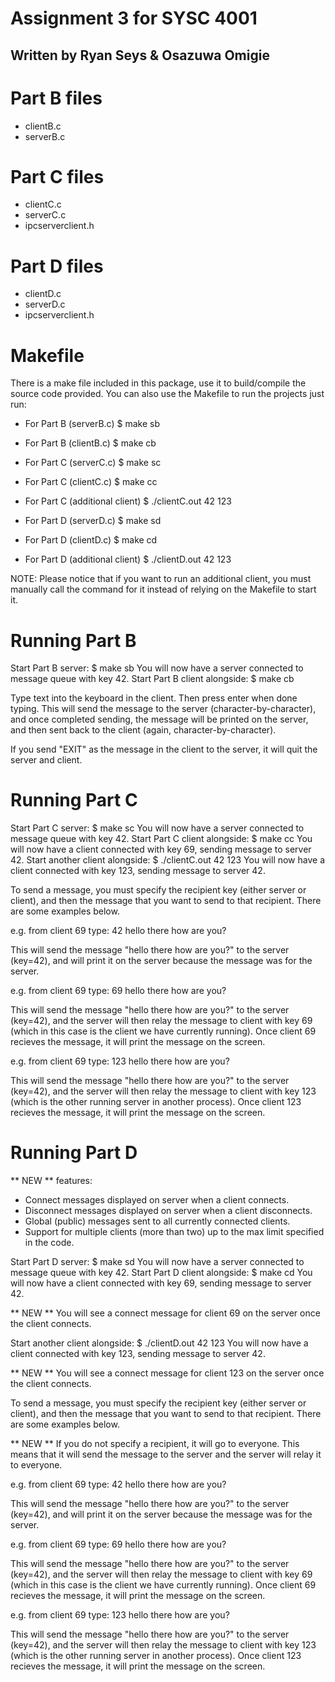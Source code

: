 Assignment 3 for SYSC 4001
==========================

## Written by Ryan Seys & Osazuwa Omigie

Part B files
============

* clientB.c
* serverB.c

Part C files
============

* clientC.c
* serverC.c
* ipcserverclient.h

Part D files
============

* clientD.c
* serverD.c
* ipcserverclient.h

Makefile
========

There is a make file included in this package, use it to build/compile the source code provided.
You can also use the Makefile to run the projects just run:

* For Part B (serverB.c)          $ make sb
* For Part B (clientB.c)          $ make cb

* For Part C (serverC.c)          $ make sc
* For Part C (clientC.c)          $ make cc
* For Part C (additional client)  $ ./clientC.out 42 123

* For Part D (serverD.c)          $ make sd
* For Part D (clientD.c)          $ make cd
* For Part D (additional client)  $ ./clientD.out 42 123

NOTE: Please notice that if you want to run an additional client, you must manually call the
command for it instead of relying on the Makefile to start it.

Running Part B
==============

Start Part B server:              $ make sb
  You will now have a server connected to message queue with key 42.
Start Part B client alongside:    $ make cb

Type text into the keyboard in the client. Then press enter when done typing.
This will send the message to the server (character-by-character), and once completed sending,
the message will be printed on the server, and then sent back to the client (again, character-by-character).

If you send "EXIT" as the message in the client to the server, it will quit the server and client.

Running Part C
==============

Start Part C server:              $ make sc
  You will now have a server connected to message queue with key 42.
Start Part C client alongside:    $ make cc
  You will now have a client connected with key 69, sending message to server 42.
Start another client alongside:    $ ./clientC.out 42 123
  You will now have a client connected with key 123, sending message to server 42.

To send a message, you must specify the recipient key (either server or client), and then the message
that you want to send to that recipient. There are some examples below.

e.g. from client 69 type:   42 hello there how are you?

  This will send the message "hello there how are you?" to the server (key=42),
  and will print it on the server because the message was for the server.


e.g. from client 69 type:   69 hello there how are you?

  This will send the message "hello there how are you?" to the server (key=42),
  and the server will then relay the message to client with key 69 (which in this
  case is the client we have currently running). Once client 69 recieves the message,
  it will print the message on the screen.


e.g. from client 69 type:   123 hello there how are you?

  This will send the message "hello there how are you?" to the server (key=42),
  and the server will then relay the message to client with key 123 (which is the
  other running server in another process). Once client 123 recieves the message,
  it will print the message on the screen.

Running Part D
==============

** NEW ** features:
 * Connect messages displayed on server when a client connects.
 * Disconnect messages displayed on server when a client disconnects.
 * Global (public) messages sent to all currently connected clients.
 * Support for multiple clients (more than two) up to the max limit specified in the code.

Start Part D server:              $ make sd
  You will now have a server connected to message queue with key 42.
Start Part D client alongside:    $ make cd
  You will now have a client connected with key 69, sending message to server 42.

  ** NEW ** You will see a connect message for client 69 on the server once the client connects.

Start another client alongside:    $ ./clientD.out 42 123
  You will now have a client connected with key 123, sending message to server 42.

  ** NEW ** You will see a connect message for client 123 on the server once the client connects.


To send a message, you must specify the recipient key (either server or client), and then the message
that you want to send to that recipient. There are some examples below.

** NEW ** If you do not specify a recipient, it will go to everyone. This means that it will send the
message to the server and the server will relay it to everyone.

e.g. from client 69 type:   42 hello there how are you?

  This will send the message "hello there how are you?" to the server (key=42),
  and will print it on the server because the message was for the server.


e.g. from client 69 type:   69 hello there how are you?

  This will send the message "hello there how are you?" to the server (key=42),
  and the server will then relay the message to client with key 69 (which in this
  case is the client we have currently running). Once client 69 recieves the message,
  it will print the message on the screen.


e.g. from client 69 type:   123 hello there how are you?

  This will send the message "hello there how are you?" to the server (key=42),
  and the server will then relay the message to client with key 123 (which is the
  other running server in another process). Once client 123 recieves the message,
  it will print the message on the screen.
